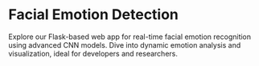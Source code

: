 # Facial Emotion Detection
Explore our Flask-based web app for real-time facial emotion recognition using advanced CNN models. Dive into dynamic emotion analysis and visualization, ideal for developers and researchers.
